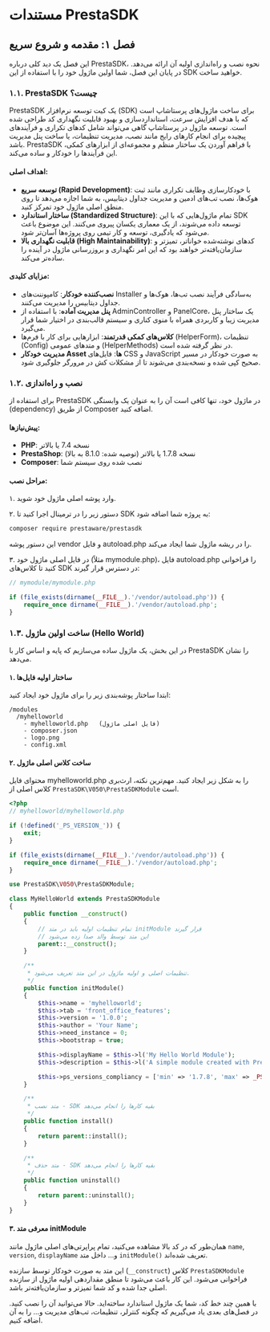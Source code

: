 # مستندات PrestaSDK

## فصل ۱: مقدمه و شروع سریع

این فصل یک دید کلی درباره PrestaSDK، نحوه نصب و راه‌اندازی اولیه آن ارائه می‌دهد. در پایان این فصل، شما اولین ماژول خود را با استفاده از این SDK خواهید ساخت.

### ۱.۱. PrestaSDK چیست؟

PrestaSDK یک کیت توسعه نرم‌افزار (SDK) برای ساخت ماژول‌های پرستاشاپ است که با هدف افزایش سرعت، استانداردسازی و بهبود قابلیت نگهداری کد طراحی شده است. توسعه ماژول در پرستاشاپ گاهی می‌تواند شامل کدهای تکراری و فرآیندهای پیچیده برای انجام کارهای رایج مانند نصب، مدیریت تنظیمات، یا ساخت پنل مدیریت باشد. PrestaSDK با فراهم آوردن یک ساختار منظم و مجموعه‌ای از ابزارهای کمکی، این فرآیندها را خودکار و ساده می‌کند.

#### اهداف اصلی:

- **توسعه سریع (Rapid Development)**: با خودکارسازی وظایف تکراری مانند ثبت هوک‌ها، نصب تب‌های ادمین و مدیریت جداول دیتابیس، به شما اجازه می‌دهد تا روی منطق اصلی ماژول خود تمرکز کنید.
- **ساختار استاندارد (Standardized Structure)**: تمام ماژول‌هایی که با این SDK توسعه داده می‌شوند، از یک معماری یکسان پیروی می‌کنند. این موضوع باعث می‌شود که یادگیری، توسعه و کار تیمی روی پروژه‌ها آسان‌تر شود.
- **قابلیت نگهداری بالا (High Maintainability)**: کدهای نوشته‌شده خواناتر، تمیزتر و سازمان‌یافته‌تر خواهند بود که این امر نگهداری و بروزرسانی ماژول در آینده را ساده‌تر می‌کند.

#### مزایای کلیدی:

- **نصب‌کننده خودکار**: کامپوننت‌های Installer به‌سادگی فرآیند نصب تب‌ها، هوک‌ها و جداول دیتابیس را مدیریت می‌کنند.
- **پنل مدیریت آماده**: با استفاده از AdminController و PanelCore، یک ساختار پنل مدیریت زیبا و کاربردی همراه با منوی کناری و سیستم قالب‌بندی در اختیار شما قرار می‌گیرد.
- **کلاس‌های کمکی قدرتمند**: ابزارهایی برای کار با فرم‌ها (HelperForm)، تنظیمات (Config) و متدهای عمومی (HelperMethods) در نظر گرفته شده است.
- **مدیریت خودکار Asset ها**: فایل‌های CSS و JavaScript به صورت خودکار در مسیر صحیح کپی شده و نسخه‌بندی می‌شوند تا از مشکلات کش در مرورگر جلوگیری شود.
### ۱.۲. نصب و راه‌اندازی

برای استفاده از PrestaSDK در ماژول خود، تنها کافی است آن را به عنوان یک وابستگی (dependency) از طریق Composer اضافه کنید.

#### پیش‌نیازها:

- **PHP**: نسخه 7.4 یا بالاتر
- **PrestaShop**: نسخه 1.7.8 یا بالاتر (توصیه شده: 8.1.0 به بالا)
- **Composer**: نصب شده روی سیستم شما

#### مراحل نصب:

۱. وارد پوشه اصلی ماژول خود شوید.

۲. دستور زیر را در ترمینال اجرا کنید تا SDK به پروژه شما اضافه شود:

```bash
composer require prestaware/prestasdk
```

این دستور پوشه vendor و فایل autoload.php را در ریشه ماژول شما ایجاد می‌کند.

۳. در فایل اصلی ماژول خود (مثلاً mymodule.php)، فایل autoload.php را فراخوانی کنید تا کلاس‌های SDK در دسترس قرار گیرند:

```php
// mymodule/mymodule.php

if (file_exists(dirname(__FILE__).'/vendor/autoload.php')) {
    require_once dirname(__FILE__).'/vendor/autoload.php';
}
```
### ۱.۳. ساخت اولین ماژول (Hello World)

در این بخش، یک ماژول ساده می‌سازیم که پایه و اساس کار با PrestaSDK را نشان می‌دهد.

#### ۱. ساختار اولیه فایل‌ها

ابتدا ساختار پوشه‌بندی زیر را برای ماژول خود ایجاد کنید:

```
/modules
  /myhelloworld
    - myhelloworld.php   (فایل اصلی ماژول)
    - composer.json
    - logo.png
    - config.xml
```

#### ۲. ساخت کلاس اصلی ماژول

محتوای فایل myhelloworld.php را به شکل زیر ایجاد کنید. مهم‌ترین نکته، ارث‌بری کلاس اصلی از `PrestaSDK\V050\PrestaSDKModule` است.

```php
<?php
// myhelloworld/myhelloworld.php

if (!defined('_PS_VERSION_')) {
    exit;
}

if (file_exists(dirname(__FILE__).'/vendor/autoload.php')) {
    require_once dirname(__FILE__).'/vendor/autoload.php';
}

use PrestaSDK\V050\PrestaSDKModule;

class MyHelloWorld extends PrestaSDKModule
{
    public function __construct()
    {
        // تمام تنظیمات اولیه باید در متد initModule قرار گیرند
        // این متد توسط والد صدا زده می‌شود
        parent::__construct();
    }

    /**
     * تنظیمات اصلی و اولیه ماژول در این متد تعریف می‌شود.
     */
    public function initModule()
    {
        $this->name = 'myhelloworld';
        $this->tab = 'front_office_features';
        $this->version = '1.0.0';
        $this->author = 'Your Name';
        $this->need_instance = 0;
        $this->bootstrap = true;

        $this->displayName = $this->l('My Hello World Module');
        $this->description = $this->l('A simple module created with PrestaSDK.');

        $this->ps_versions_compliancy = ['min' => '1.7.8', 'max' => _PS_VERSION_];
    }

    /**
     * متد نصب - SDK بقیه کارها را انجام می‌دهد
     */
    public function install()
    {
        return parent::install();
    }

    /**
     * متد حذف - SDK بقیه کارها را انجام می‌دهد
     */
    public function uninstall()
    {
        return parent::uninstall();
    }
}
```

#### ۳. معرفی متد initModule

همان‌طور که در کد بالا مشاهده می‌کنید، تمام پراپرتی‌های اصلی ماژول مانند `name`, `version`, `displayName` و... داخل متد `initModule()` تعریف شده‌اند.

این متد به صورت خودکار توسط سازنده (`__construct`) کلاس `PrestaSDKModule` فراخوانی می‌شود. این کار باعث می‌شود تا منطق مقداردهی اولیه ماژول از سازنده اصلی جدا شده و کد شما تمیزتر و سازمان‌یافته‌تر باشد.

با همین چند خط کد، شما یک ماژول استاندارد ساخته‌اید. حالا می‌توانید آن را نصب کنید. در فصل‌های بعدی یاد می‌گیریم که چگونه کنترلر، تنظیمات، تب‌های مدیریت و... را به آن اضافه کنیم.
